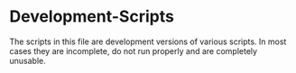 # Development-Scripts

The scripts in this file are development versions of various scripts.  In most cases they are incomplete, do not run properly and are completely unusable.
